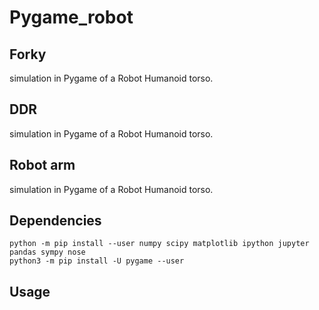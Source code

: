 # Pygame_robot

## Forky
simulation in Pygame of a Robot Humanoid torso.

## DDR
simulation in Pygame of a Robot Humanoid torso.

## Robot arm
simulation in Pygame of a Robot Humanoid torso.

## Dependencies
```
python -m pip install --user numpy scipy matplotlib ipython jupyter pandas sympy nose
python3 -m pip install -U pygame --user
```
## Usage

